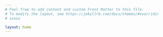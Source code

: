 ```yaml
---
# Feel free to add content and custom Front Matter to this file.
# To modify the layout, see https://jekyllrb.com/docs/themes/#overriding-theme-defaults
# xxxxx

layout: home
---
```


